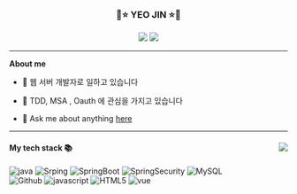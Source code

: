 <div align="center">
 
  ### 💫⭐️ YEO JIN ⭐️💫
 <a href="https://www.notion.so/Back-End-Developer-6cb26ff3a7e04336898454651436b8e9"><img src="https://img.shields.io/badge/CodingTest-ffffff?style=flat-square&logo=N&logoColor=black"/></a>
   <a href="https://github.com/yeojin822"><img src="https://hits.seeyoufarm.com/api/count/incr/badge.svg?url=https%3A%2F%2Fgithub.com%2Fyeojin822&count_bg=%23000000&title_bg=%23000000&icon=github.svg&icon_color=%23E7E7E7&title=GitHub&edge_flat=false)"/></a> 

  ---
 
</div>

**About me**

- 🏢 웹 서버 개발자로 일하고 있습니다

- 📖 TDD, MSA , Oauth 에 관심을 가지고 있습니다

- 💬 Ask me about anything [here](https://github.com/yeojin822/yeojin822/issues)

---

<div>
        <img align="right" src="https://github-readme-stats.vercel.app/api/top-langs/?username=yeojin822&theme=dracula&exclude_repo=Computer-Science-Engineering&layout=compact"/>
<h4> My tech stack 📚 </h4>
<p>
  <img alt="java" src="https://img.shields.io/badge/Java-007396?style=flat-square&logo=Java&logoColor=white" />
  <img alt="Srping" src="https://img.shields.io/badge/Spring-6DB33F?style=flat-square&logo=Spring&logoColor=white" />
  <img alt="SpringBoot" src="https://img.shields.io/badge/SpringBoot-6DB33F?style=flat-square&logo=Spring Boot&logoColor=white" />
  <img alt="SpringSecurity" src="https://img.shields.io/badge/SpringSecurity-6DB33F?style=flat-square&logo=Spring Security&logoColor=white" />
  <img alt="MySQL" src="https://img.shields.io/badge/Mysql-4479A1?style=flat-square&logo=Mysql&logoColor=white" />
  <br>
  <img alt="Github" src="https://img.shields.io/badge/Github-181717?style=flat-square&logo=Github&logoColor=white" />
  <img alt="javascript" src="https://img.shields.io/badge/Javascript-F7DF1E?style=flat-square&logo=Javascript&logoColor=black" />
  <img alt="HTML5" src="https://img.shields.io/badge/HTML5-E34F26?style=flat-square&logo=HTML5&logoColor=white" />
  <img alt="vue" src="https://img.shields.io/badge/Vue-4FC08D?style=flat-square&logo=Vue.js&logoColor=white" />
</p>
<div>
  
